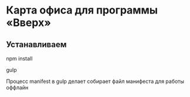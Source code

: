 # Карта офиса для программы «Вверх»

## Устанавливаем

npm install

gulp

Процесс manifest в gulp делает собирает файл манифеста для работы оффлайн
